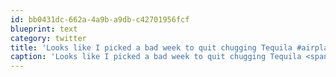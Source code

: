 ```yaml
---
id: bb0431dc-662a-4a9b-a9db-c42701956fcf
blueprint: text
category: twitter
title: 'Looks like I picked a bad week to quit chugging Tequila #airplane'
caption: 'Looks like I picked a bad week to quit chugging Tequila <span class="hashtag hashtag_local">#<a href="http://tweettemp.darylchymko.ca/?tag=airplane">airplane</a>'
---
```

